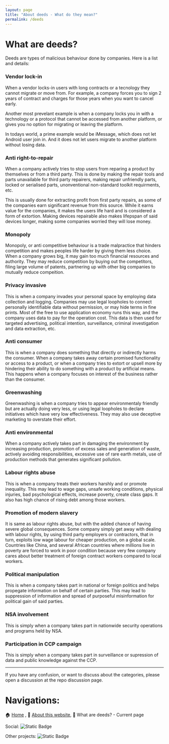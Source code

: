 ```yaml
---
layout: page
title: "About deeds - What do they mean?"
permalink: /deeds
---
```

# What are deeds?

Deeds are types of malicious behaviour done by companies. Here is a list and details:

### Vendor lock-in

When a vendor locks-in users with long contracts or a tecnology they cannot migrate or move from. For example, a company forces you to sign 2 years of contract and charges for those years when you want to cancel early.

Another most prevelant example is when a company locks you in with a technology or a protocol that cannot be accessed from another platform, or gives you no option for migrating or leaving the platform.

In todays world, a prime example would be iMessage, which does not let Android user join in. And it does not let users migrate to another platform without losing data.

### Anti right-to-repair

When a company actively tries to stop users from reparing a product by themselves or from a third party. This is done by making the repair tools and parts unavailable for third party repairers, making repair unfriendly parts, locked or serialised parts, unonventional non-standard toolkit requirments, etc.

This is usually done for extracting profit from first party repairs, as some of the companies earn significant revenue from this source. While it earns value for the companies, it makes the users life hard and is considered a form of extortion. Making devices repairable also makes lifepspan of said devices longer, making some companies worried they will lose money.

### Monopoly

Monopoly, or anti competitive behaviour is a trade malpractice that hinders competition and makes peoples life harder by giving them less choice. When a company grows big, it may gain too much financial resources and authority. They may reduce competition by buying out the competitors, filing large volume of patents, partnering up with other big companies to mutually reduce compeition.

### Privacy invasive

This is when a company invades your personal space by employing data collection and logging. Companies may use legal loopholes to connect personally identifiable data without permission, or may hide terms in fine prints. Most of the free to use application economy runs this way, and the company uses data to pay for the operation cost. This data is then used for targeted advertising, political intention, surveillance, criminal investigation and data extraction, etc.

### Anti consumer

This is when a company does something that directly or indirectly harms the consumer. When a company takes away certain promised functionality or access to a product, or when a company tries to extort or upsell more by hindering their ability to do something with a product by artificial means. This happens when a company focuses on interest of the business rather than the consumer.

### Greenwashing

Greenwashing is when a company tries to appear environmentaly friendly but are actually doing very less, or using legal loopholes to declare initiatives which have very low effectiveness. They may also use deceptive marketing to overstate their effort.

### Anti environmental

When a company actively takes part in damaging the environment by increasing production, promotion of excess sales and generation of waste, actively avoiding responsibilities, excessive use of rare earth metals, use of production methods that generates significant pollution.

### Labour rights abuse

This is when a company treats their workers harshly and or promote inequality. This may lead to wage gaps, unsafe working conditions, physical injuries, bad psychological effects, increase poverty, create class gaps. It also has high chance of rising debt among those workers.

### Promotion of modern slavery

It is same as labour rights abuse, but with the added chance of having severe global consequences. Some company simply get away with dealing with labour rights, by using third party employers or contractors, that in turn, exploits low wage labour for cheaper production, on a global scale. Countries like China, and several African countries where millions live in poverty are forced to work in poor condition because very few company cares about better treatment of foreign contract workers compared to local workers.

### Political manipulation

This is when a company takes part in national or foreign politics and helps propegate information on behalf of certain parties. This may lead to suppression of information and spread of purposeful misinformation for political gain of said parties.

### NSA involvement

This is simply when a company takes part in nationwide security operations and programs held by NSA.

### Participation in CCP campaign

This is simply when a company takes part in surveillance or supression of data and public knowledge against the CCP.

---

If you have any confusion, or want to discuss about the categories, please open a discussion at the repo discussion page.

# Navigations:

🏠 [Home](https://evilapple.org) , 📖 [About this website](/about), 📢 What are deeds? - Current page

Social: ![Static Badge](https://img.shields.io/badge/Telegram-join_us-0088CC?logo=telegram&logoColor=white&link=https%3A%2F%2Ft.me%2FThe_PenguinsClub)

Other projects: ![Static Badge](https://img.shields.io/badge/The_Penguins_Club%2Fbd--blockade-black?logo=github&logoColor=white&link=https%3A%2F%2Fgithub.com%2FThe-Penguins-Club%2Fbd-blockade)
